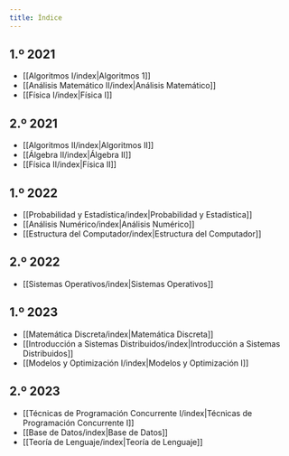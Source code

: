 ```yaml
---
title: Índice
---
```


## 1.º 2021

- [[Algoritmos I/index|Algoritmos 1]]
- [[Análisis Matemático II/index|Análisis Matemático]]
- [[Física I/index|Física I]]

## 2.º 2021

- [[Algoritmos II/index|Algoritmos II]]
- [[Álgebra II/index|Álgebra II]]
- [[Física II/index|Física II]]

## 1.º 2022

- [[Probabilidad y Estadística/index|Probabilidad y Estadística]]
- [[Análisis Numérico/index|Análisis Numérico]]
- [[Estructura del Computador/index|Estructura del Computador]]

## 2.º 2022

- [[Sistemas Operativos/index|Sistemas Operativos]]

## 1.º 2023

- [[Matemática Discreta/index|Matemática Discreta]]
- [[Introducción a Sistemas Distribuidos/index|Introducción a Sistemas Distribuidos]]
- [[Modelos y Optimización I/index|Modelos y Optimización I]]

## 2.º 2023

- [[Técnicas de Programación Concurrente I/index|Técnicas de Programación Concurrente I]]
- [[Base de Datos/index|Base de Datos]]
- [[Teoría de Lenguaje/index|Teoría de Lenguaje]]
